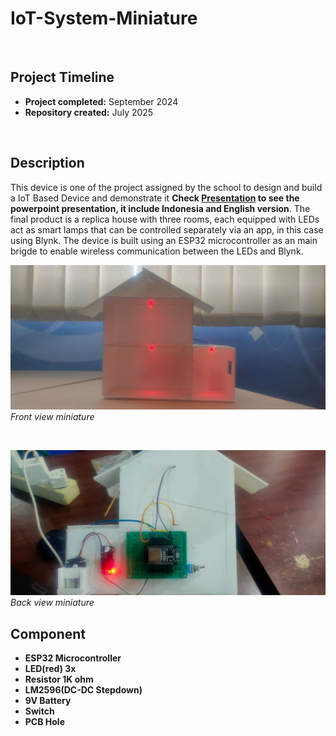 # IoT-System-Miniature


 <br>

## Project Timeline
 
 - **Project completed:** September 2024
 - **Repository created:** July 2025

 <br>

## Description

 This device is one of the project assigned by the school to design and build a IoT Based Device and demonstrate it **Check [Presentation](/presentation/) to see the powerpoint presentation, it include Indonesia and English version**. The final product is a replica house with three rooms, each equipped with LEDs act as smart lamps that can be controlled separately via an app, in this case using Blynk. The device is built using an ESP32 microcontroller as an main brigde to enable wireless communication between the LEDs and Blynk.


 ![Front View](/Photo/LookFront1.jpg)
 *Front view miniature*


 <br>


 ![Back View](/Photo/LookBack1.jpg)
 *Back view miniature*

 ## Component

 - **ESP32 Microcontroller**
 - **LED(red) 3x**
 - **Resistor 1K ohm**
 - **LM2596(DC-DC Stepdown)**
 - **9V Battery**
 - **Switch**
 - **PCB Hole**



